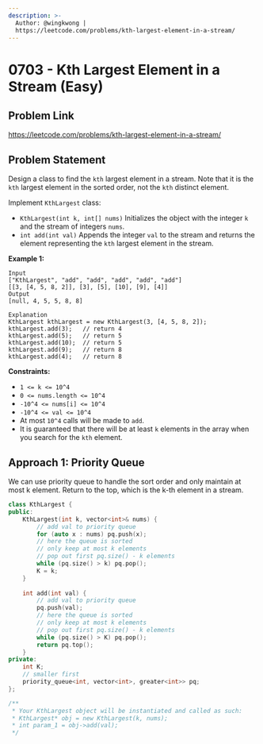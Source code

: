 ```yaml
---
description: >-
  Author: @wingkwong |
  https://leetcode.com/problems/kth-largest-element-in-a-stream/
---
```


# 0703 - Kth Largest Element in a Stream (Easy)

## Problem Link

https://leetcode.com/problems/kth-largest-element-in-a-stream/

## Problem Statement

Design a class to find the `kth` largest element in a stream. Note that it is the `kth` largest element in the sorted order, not the `kth` distinct element.

Implement `KthLargest` class:

* `KthLargest(int k, int[] nums)` Initializes the object with the integer `k` and the stream of integers `nums`.
* `int add(int val)` Appends the integer `val` to the stream and returns the element representing the `kth` largest element in the stream.

**Example 1:**

```
Input
["KthLargest", "add", "add", "add", "add", "add"]
[[3, [4, 5, 8, 2]], [3], [5], [10], [9], [4]]
Output
[null, 4, 5, 5, 8, 8]

Explanation
KthLargest kthLargest = new KthLargest(3, [4, 5, 8, 2]);
kthLargest.add(3);   // return 4
kthLargest.add(5);   // return 5
kthLargest.add(10);  // return 5
kthLargest.add(9);   // return 8
kthLargest.add(4);   // return 8 
```

**Constraints:**

* `1 <= k <= 10^4`
* `0 <= nums.length <= 10^4`
* `-10^4 <= nums[i] <= 10^4`
* `-10^4 <= val <= 10^4`
* At most `10^4` calls will be made to `add`.
* It is guaranteed that there will be at least `k` elements in the array when you search for the `kth` element.

## Approach 1: Priority Queue

We can use priority queue to handle the sort order and only maintain at most k element. Return to the top, which is the k-th element in a stream.

<SolutionAuthor name="@wingkwong"/>

```cpp
class KthLargest {
public:
    KthLargest(int k, vector<int>& nums) {
        // add val to priority queue
        for (auto x : nums) pq.push(x);
        // here the queue is sorted
        // only keep at most k elements
        // pop out first pq.size() - k elements
        while (pq.size() > k) pq.pop();
        K = k;
    }
    
    int add(int val) {
        // add val to priority queue
        pq.push(val);
        // here the queue is sorted
        // only keep at most k elements
        // pop out first pq.size() - k elements
        while (pq.size() > K) pq.pop();
        return pq.top();
    }
private:
    int K;
    // smaller first
    priority_queue<int, vector<int>, greater<int>> pq;
};

/**
 * Your KthLargest object will be instantiated and called as such:
 * KthLargest* obj = new KthLargest(k, nums);
 * int param_1 = obj->add(val);
 */
```
